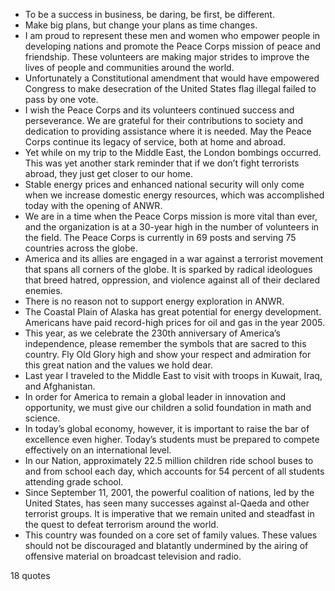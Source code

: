  - To be a success in business, be daring, be first, be different.
 - Make big plans, but change your plans as time changes.
 - I am proud to represent these men and women who empower people in developing nations and promote the Peace Corps mission of peace and friendship. These volunteers are making major strides to improve the lives of people and communities around the world.
 - Unfortunately a Constitutional amendment that would have empowered Congress to make desecration of the United States flag illegal failed to pass by one vote.
 - I wish the Peace Corps and its volunteers continued success and perseverance. We are grateful for their contributions to society and dedication to providing assistance where it is needed. May the Peace Corps continue its legacy of service, both at home and abroad.
 - Yet while on my trip to the Middle East, the London bombings occurred. This was yet another stark reminder that if we don’t fight terrorists abroad, they just get closer to our home.
 - Stable energy prices and enhanced national security will only come when we increase domestic energy resources, which was accomplished today with the opening of ANWR.
 - We are in a time when the Peace Corps mission is more vital than ever, and the organization is at a 30-year high in the number of volunteers in the field. The Peace Corps is currently in 69 posts and serving 75 countries across the globe.
 - America and its allies are engaged in a war against a terrorist movement that spans all corners of the globe. It is sparked by radical ideologues that breed hatred, oppression, and violence against all of their declared enemies.
 - There is no reason not to support energy exploration in ANWR.
 - The Coastal Plain of Alaska has great potential for energy development. Americans have paid record-high prices for oil and gas in the year 2005.
 - This year, as we celebrate the 230th anniversary of America’s independence, please remember the symbols that are sacred to this country. Fly Old Glory high and show your respect and admiration for this great nation and the values we hold dear.
 - Last year I traveled to the Middle East to visit with troops in Kuwait, Iraq, and Afghanistan.
 - In order for America to remain a global leader in innovation and opportunity, we must give our children a solid foundation in math and science.
 - In today’s global economy, however, it is important to raise the bar of excellence even higher. Today’s students must be prepared to compete effectively on an international level.
 - In our Nation, approximately 22.5 million children ride school buses to and from school each day, which accounts for 54 percent of all students attending grade school.
 - Since September 11, 2001, the powerful coalition of nations, led by the United States, has seen many successes against al-Qaeda and other terrorist groups. It is imperative that we remain united and steadfast in the quest to defeat terrorism around the world.
 - This country was founded on a core set of family values. These values should not be discouraged and blatantly undermined by the airing of offensive material on broadcast television and radio.

18 quotes
